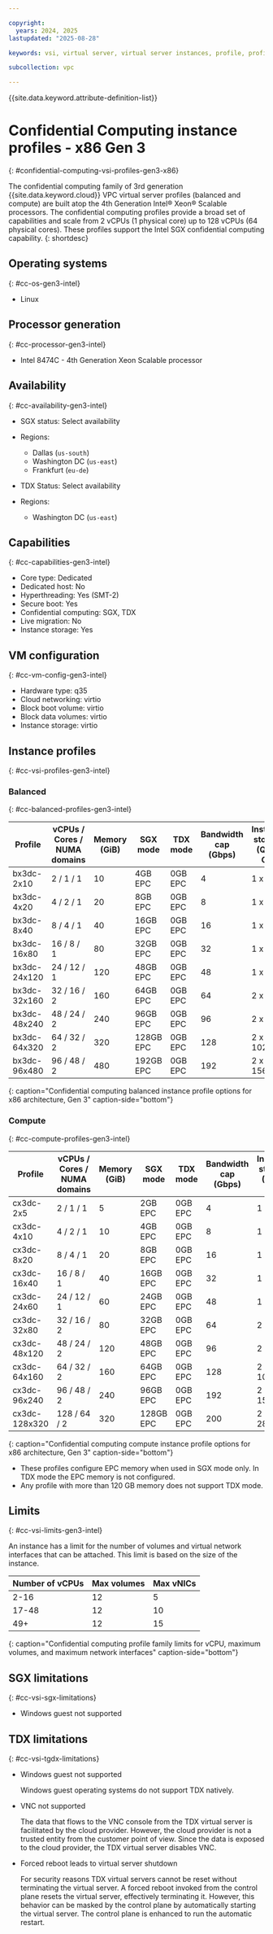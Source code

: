 ```yaml
---

copyright:
  years: 2024, 2025
lastupdated: "2025-08-28"

keywords: vsi, virtual server, virtual server instances, profile, profiles, balanced, compute, gen 3, intel, confidential computing

subcollection: vpc

---
```


{{site.data.keyword.attribute-definition-list}}

# Confidential Computing instance profiles - x86 Gen 3
{: #confidential-computing-vsi-profiles-gen3-x86}

The confidential computing family of 3rd generation {{site.data.keyword.cloud}} VPC virtual server profiles (balanced and compute) are built atop the 4th Generation Intel® Xeon® Scalable processors. The confidential computing profiles provide a broad set of capabilities and scale from 2 vCPUs (1 physical core) up to 128 vCPUs (64 physical cores). These profiles support the Intel SGX confidential
computing capability.
{: shortdesc}

## Operating systems
{: #cc-os-gen3-intel}

- Linux

## Processor generation
{: #cc-processor-gen3-intel}

- Intel 8474C - 4th Generation Xeon Scalable processor

## Availability
{: #cc-availability-gen3-intel}

- SGX status: Select availability
- Regions:
   - Dallas (`us-south`)
   - Washington DC (`us-east`)
   - Frankfurt (`eu-de`)

- TDX Status: Select availability
- Regions:
   - Washington DC (`us-east`)

## Capabilities
{: #cc-capabilities-gen3-intel}

- Core type: Dedicated
- Dedicated host: No
- Hyperthreading: Yes (SMT-2)
- Secure boot: Yes
- Confidential computing: SGX, TDX
- Live migration: No
- Instance storage: Yes

## VM configuration
{: #cc-vm-config-gen3-intel}

- Hardware type: q35
- Cloud networking: virtio
- Block boot volume: virtio
- Block data volumes: virtio
- Instance storage: virtio

## Instance profiles
{: #cc-vsi-profiles-gen3-intel}

### Balanced
{: #cc-balanced-profiles-gen3-intel}

| Profile      | vCPUs / Cores / NUMA domains | Memory (GiB) | SGX mode | TDX mode| Bandwidth cap (Gbps) | Instance storage (Qty x GB)|
| ------------ | ---------------------------- | ------------ | ---------|-------- | -------------------- | ---------------------------|
| bx3dc-2x10   | 2 / 1 / 1                    | 10           | 4GB   EPC| 0GB EPC | 4                    | 1 x 65                     |
| bx3dc-4x20   | 4 / 2 / 1                    | 20           | 8GB   EPC| 0GB EPC | 8                    | 1 x 130                    |
| bx3dc-8x40   | 8 / 4 / 1                    | 40           | 16GB  EPC| 0GB EPC | 16                   | 1 x 260                    |
| bx3dc-16x80  | 16 / 8 / 1                   | 80           | 32GB  EPC| 0GB EPC | 32                   | 1 x 520                    |
| bx3dc-24x120 | 24 / 12 / 1                  | 120          | 48GB  EPC| 0GB EPC | 48                   | 1 x 780                    |
| bx3dc-32x160 | 32 / 16 / 2                  | 160          | 64GB  EPC| 0GB EPC | 64                   | 2 x 520                    |
| bx3dc-48x240 | 48 / 24 / 2                  | 240          | 96GB  EPC| 0GB EPC | 96                   | 2 x 780                    |
| bx3dc-64x320 | 64 / 32 / 2                  | 320          | 128GB EPC| 0GB EPC | 128                  | 2 x 1024                   |
| bx3dc-96x480 | 96 / 48 / 2                  | 480          | 192GB EPC| 0GB EPC | 192                  | 2 x 1560                   |
{: caption="Confidential computing balanced instance profile options for x86 architecture, Gen 3" caption-side="bottom"}


### Compute
{: #cc-compute-profiles-gen3-intel}

| Profile       | vCPUs / Cores / NUMA domains | Memory (GiB) | SGX mode | TDX mode| Bandwidth cap (Gbps) | Instance storage (Qty x GB)|
| ------------- | ---------------------------- | ------------ | ---------|-------- | -------------------- | ---------------------------|
| cx3dc-2x5     | 2 / 1 / 1                    | 5            | 2GB   EPC| 0GB EPC |  4                   | 1 x 65                     |
| cx3dc-4x10    | 4 / 2 / 1                    | 10           | 4GB   EPC| 0GB EPC |  8                   | 1 x 130                    |
| cx3dc-8x20    | 8 / 4 / 1                    | 20           | 8GB   EPC| 0GB EPC |  16                  | 1 x 260                    |
| cx3dc-16x40   | 16 / 8 / 1                   | 40           | 16GB  EPC| 0GB EPC |  32                  | 1 x 520                    |
| cx3dc-24x60   | 24 / 12 / 1                  | 60           | 24GB  EPC| 0GB EPC |  48                  | 1 x 780                    |
| cx3dc-32x80   | 32 / 16 / 2                  | 80           | 32GB  EPC| 0GB EPC |  64                  | 2 x 520                    |
| cx3dc-48x120  | 48 / 24 / 2                  | 120          | 48GB  EPC| 0GB EPC |  96                  | 2 x 780                    |
| cx3dc-64x160  | 64 / 32 / 2                  | 160          | 64GB  EPC| 0GB EPC |  128                 | 2 x 1024                   |
| cx3dc-96x240  | 96 / 48 / 2                  | 240          | 96GB  EPC| 0GB EPC |  192                 | 2 x 1560                   |
| cx3dc-128x320 | 128 / 64 / 2                 | 320          | 128GB EPC| 0GB EPC |  200                 | 2 x 2860                   |
{: caption="Confidential computing compute instance profile options for x86 architecture, Gen 3" caption-side="bottom"}

- These profiles configure EPC memory when used in SGX mode only. In TDX mode the EPC memory is not configured.
- Any profile with more than 120 GB memory does not support TDX mode.

## Limits
{: #cc-vsi-limits-gen3-intel}

An instance has a limit for the number of volumes and virtual network interfaces that can be
attached. This limit is based on the size of the instance.

| Number of vCPUs | Max volumes | Max vNICs |
| --------------- | ----------- | --------- |
| 2-16            | 12          | 5         |
| 17-48           | 12          | 10        |
| 49+             | 12          | 15        |
{: caption="Confidential computing profile family limits for vCPU, maximum volumes, and maximum network interfaces" caption-side="bottom"}

## SGX limitations
{: #cc-vsi-sgx-limitations}

- Windows guest not supported

## TDX limitations
{: #cc-vsi-tgdx-limitations}

- Windows guest not supported

   Windows guest operating systems do not support TDX natively.

- VNC not supported

   The data that flows to the VNC console from the TDX virtual server is facilitated by the cloud provider. However, the cloud provider is not a trusted entity from the customer point of view. Since the data is exposed to the cloud provider, the TDX virtual server disables VNC.

- Forced reboot leads to virtual server shutdown

   For security reasons TDX virtual servers cannot be reset without terminating the virtual server. A forced reboot invoked from the control plane resets the virtual server, effectively terminating it. However, this behavior can be masked by the control plane by automatically starting the virtual server. The control plane is enhanced to run the automatic restart.
